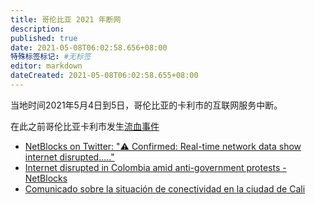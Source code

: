 ```yaml
---
title: 哥伦比亚 2021 年断网
description:
published: true
date: 2021-05-08T06:02:58.656+08:00
特殊标签标记: #无标签
editor: markdown
dateCreated: 2021-05-08T06:02:58.655+08:00
---
```


当地时间2021年5月4日到5日，哥伦比亚的卡利市的互联网服务中断。

在此之前哥伦比亚卡利市发生[流血事件](https://web.archive.org/web/20210508060126/https://news.un.org/zh/story/2021/05/1083472)

+ [NetBlocks on Twitter: "⚠️ Confirmed: Real-time network data show internet disrupted....."](https://web.archive.org/web/20210508055820/https://twitter.com/netblocks/status/1389857057042538497)
+ [Internet disrupted in Colombia amid anti-government protests - NetBlocks](https://web.archive.org/web/20210508055734/https://netblocks.org/reports/internet-disrupted-in-colombia-amid-anti-government-protests-YAEvMvB3)
+ [Comunicado sobre la situación de conectividad en la ciudad de Cali](https://web.archive.org/web/20210508055648/https://www.mintic.gov.co/portal/inicio/Sala-de-prensa/Noticias/172453:Comunicado-sobre-la-situacion-de-conectividad-en-la-ciudad-de-Cali)